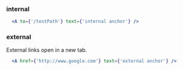 ### internal

```jsx
  <A to={'/testPath'} text={'internal anchor'} />
```

### external
External links open in a new tab.

```jsx
  <A href={'http://www.google.com'} text={'external anchor'} />
```
